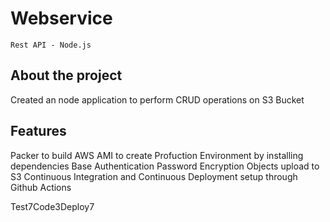 # Webservice
``Rest API - Node.js``

## About the project
Created an node application to perform CRUD operations on S3 Bucket  

## Features
Packer to build AWS AMI to create Profuction Environment by installing dependencies
Base Authentication
Password Encryption
Objects upload to S3
Continuous Integration and Continuous Deployment setup through Github Actions


Test7Code3Deploy7

